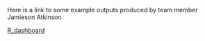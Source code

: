 Here is a link to some example outputs produced by team member Jamieson Atkinson

[R_dashboard](https://rpubs.com/JamiesonAtkinson/1082913)

